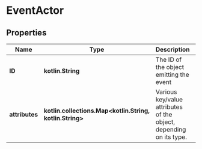 
# EventActor

## Properties
Name | Type | Description | Notes
------------ | ------------- | ------------- | -------------
**ID** | **kotlin.String** | The ID of the object emitting the event |  [optional]
**attributes** | **kotlin.collections.Map&lt;kotlin.String, kotlin.String&gt;** | Various key/value attributes of the object, depending on its type.  |  [optional]



